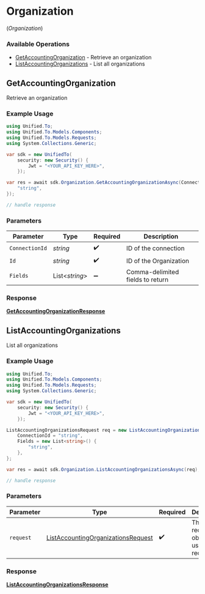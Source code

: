 # Organization
(*Organization*)

### Available Operations

* [GetAccountingOrganization](#getaccountingorganization) - Retrieve an organization
* [ListAccountingOrganizations](#listaccountingorganizations) - List all organizations

## GetAccountingOrganization

Retrieve an organization

### Example Usage

```csharp
using Unified.To;
using Unified.To.Models.Components;
using Unified.To.Models.Requests;
using System.Collections.Generic;

var sdk = new UnifiedTo(
    security: new Security() {
        Jwt = "<YOUR_API_KEY_HERE>",
    });

var res = await sdk.Organization.GetAccountingOrganizationAsync(ConnectionId: "string", Id: "string", Fields: new List<string>() {
    "string",
});

// handle response
```

### Parameters

| Parameter                        | Type                             | Required                         | Description                      |
| -------------------------------- | -------------------------------- | -------------------------------- | -------------------------------- |
| `ConnectionId`                   | *string*                         | :heavy_check_mark:               | ID of the connection             |
| `Id`                             | *string*                         | :heavy_check_mark:               | ID of the Organization           |
| `Fields`                         | List<*string*>                   | :heavy_minus_sign:               | Comma-delimited fields to return |


### Response

**[GetAccountingOrganizationResponse](../../Models/Requests/GetAccountingOrganizationResponse.md)**


## ListAccountingOrganizations

List all organizations

### Example Usage

```csharp
using Unified.To;
using Unified.To.Models.Components;
using Unified.To.Models.Requests;
using System.Collections.Generic;

var sdk = new UnifiedTo(
    security: new Security() {
        Jwt = "<YOUR_API_KEY_HERE>",
    });

ListAccountingOrganizationsRequest req = new ListAccountingOrganizationsRequest() {
    ConnectionId = "string",
    Fields = new List<string>() {
        "string",
    },
};

var res = await sdk.Organization.ListAccountingOrganizationsAsync(req);

// handle response
```

### Parameters

| Parameter                                                                                         | Type                                                                                              | Required                                                                                          | Description                                                                                       |
| ------------------------------------------------------------------------------------------------- | ------------------------------------------------------------------------------------------------- | ------------------------------------------------------------------------------------------------- | ------------------------------------------------------------------------------------------------- |
| `request`                                                                                         | [ListAccountingOrganizationsRequest](../../Models/Requests/ListAccountingOrganizationsRequest.md) | :heavy_check_mark:                                                                                | The request object to use for the request.                                                        |


### Response

**[ListAccountingOrganizationsResponse](../../Models/Requests/ListAccountingOrganizationsResponse.md)**

